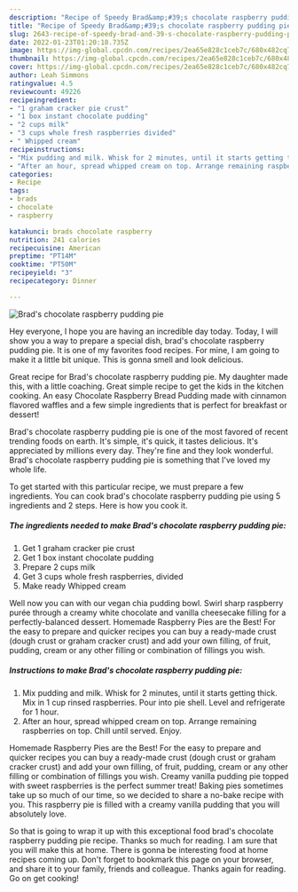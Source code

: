 ```yaml
---
description: "Recipe of Speedy Brad&amp;#39;s chocolate raspberry pudding pie"
title: "Recipe of Speedy Brad&amp;#39;s chocolate raspberry pudding pie"
slug: 2643-recipe-of-speedy-brad-and-39-s-chocolate-raspberry-pudding-pie
date: 2022-01-23T01:20:18.735Z
image: https://img-global.cpcdn.com/recipes/2ea65e828c1ceb7c/680x482cq70/brads-chocolate-raspberry-pudding-pie-recipe-main-photo.jpg
thumbnail: https://img-global.cpcdn.com/recipes/2ea65e828c1ceb7c/680x482cq70/brads-chocolate-raspberry-pudding-pie-recipe-main-photo.jpg
cover: https://img-global.cpcdn.com/recipes/2ea65e828c1ceb7c/680x482cq70/brads-chocolate-raspberry-pudding-pie-recipe-main-photo.jpg
author: Leah Simmons
ratingvalue: 4.5
reviewcount: 49226
recipeingredient:
- "1 graham cracker pie crust"
- "1 box instant chocolate pudding"
- "2 cups milk"
- "3 cups whole fresh raspberries divided"
- " Whipped cream"
recipeinstructions:
- "Mix pudding and milk. Whisk for 2 minutes, until it starts getting thick. Mix in 1 cup rinsed raspberries. Pour into pie shell. Level and refrigerate for 1 hour."
- "After an hour, spread whipped cream on top. Arrange remaining raspberries on top. Chill until served. Enjoy."
categories:
- Recipe
tags:
- brads
- chocolate
- raspberry

katakunci: brads chocolate raspberry 
nutrition: 241 calories
recipecuisine: American
preptime: "PT14M"
cooktime: "PT50M"
recipeyield: "3"
recipecategory: Dinner

---
```



![Brad&#39;s chocolate raspberry pudding pie](https://img-global.cpcdn.com/recipes/2ea65e828c1ceb7c/680x482cq70/brads-chocolate-raspberry-pudding-pie-recipe-main-photo.jpg)

Hey everyone, I hope you are having an incredible day today. Today, I will show you a way to prepare a special dish, brad&#39;s chocolate raspberry pudding pie. It is one of my favorites food recipes. For mine, I am going to make it a little bit unique. This is gonna smell and look delicious.

Great recipe for Brad&#39;s chocolate raspberry pudding pie. My daughter made this, with a little coaching. Great simple recipe to get the kids in the kitchen cooking. An easy Chocolate Raspberry Bread Pudding made with cinnamon flavored waffles and a few simple ingredients that is perfect for breakfast or dessert!

Brad&#39;s chocolate raspberry pudding pie is one of the most favored of recent trending foods on earth. It's simple, it's quick, it tastes delicious. It's appreciated by millions every day. They're fine and they look wonderful. Brad&#39;s chocolate raspberry pudding pie is something that I've loved my whole life.


To get started with this particular recipe, we must prepare a few ingredients. You can cook brad&#39;s chocolate raspberry pudding pie using 5 ingredients and 2 steps. Here is how you cook it.

<!--inarticleads1-->

##### The ingredients needed to make Brad&#39;s chocolate raspberry pudding pie:

1. Get 1 graham cracker pie crust
1. Get 1 box instant chocolate pudding
1. Prepare 2 cups milk
1. Get 3 cups whole fresh raspberries, divided
1. Make ready  Whipped cream


Well now you can with our vegan chia pudding bowl. Swirl sharp raspberry purée through a creamy white chocolate and vanilla cheesecake filling for a perfectly-balanced dessert. Homemade Raspberry Pies are the Best! For the easy to prepare and quicker recipes you can buy a ready-made crust (dough crust or graham cracker crust) and add your own filling, of fruit, pudding, cream or any other filling or combination of fillings you wish. 

<!--inarticleads2-->

##### Instructions to make Brad&#39;s chocolate raspberry pudding pie:

1. Mix pudding and milk. Whisk for 2 minutes, until it starts getting thick. Mix in 1 cup rinsed raspberries. Pour into pie shell. Level and refrigerate for 1 hour.
1. After an hour, spread whipped cream on top. Arrange remaining raspberries on top. Chill until served. Enjoy.


Homemade Raspberry Pies are the Best! For the easy to prepare and quicker recipes you can buy a ready-made crust (dough crust or graham cracker crust) and add your own filling, of fruit, pudding, cream or any other filling or combination of fillings you wish. Creamy vanilla pudding pie topped with sweet raspberries is the perfect summer treat! Baking pies sometimes take up so much of our time, so we decided to share a no-bake recipe with you. This raspberry pie is filled with a creamy vanilla pudding that you will absolutely love. 

So that is going to wrap it up with this exceptional food brad&#39;s chocolate raspberry pudding pie recipe. Thanks so much for reading. I am sure that you will make this at home. There is gonna be interesting food at home recipes coming up. Don't forget to bookmark this page on your browser, and share it to your family, friends and colleague. Thanks again for reading. Go on get cooking!
